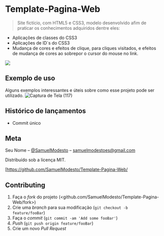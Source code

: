# Template-Pagina-Web
> Site fictício, com HTML5 e CSS3, modelo desenvolvido afim de praticar os conhecimentos adquiridos dentre eles:

- Aplicações de classes do CSS3
- Aplicações de ID´s do CSS3
- Mudança de cores e efeitos de clique, para cliques visitados, e efeitos de mudança de cores ao sobrepor o cursor do mouse no link.

![](../header.png)



## Exemplo de uso

Alguns exemplos interessantes e úteis sobre como esse projeto pode ser utilizado.
![Captura de Tela (117)](https://user-images.githubusercontent.com/50465758/60934876-4654b600-a29e-11e9-81d0-a2fa7d3935e2.png)


## Histórico de lançamentos

* Commit único 


## Meta

Seu Nome – [@SamuelModesto](https:https://www.linkedin.com/in/samuelmodesto/) – samuelmodestoes@gmail.com

Distribuído sob a licença MIT.

[https://github.com/SamuelModesto/Template-Pagina-Web/

## Contributing

1. Faça o _fork_ do projeto (<github.com/SamuelModesto/Template-Pagina-Web/fork>)
2. Crie uma _branch_ para sua modificação (`git checkout -b feature/fooBar`)
3. Faça o _commit_ (`git commit -am 'Add some fooBar'`)
4. _Push_ (`git push origin feature/fooBar`)
5. Crie um novo _Pull Request_

[npm-image]: https://img.shields.io/npm/v/datadog-metrics.svg?style=flat-square
[npm-url]: https://npmjs.org/package/datadog-metrics
[npm-downloads]: https://img.shields.io/npm/dm/datadog-metrics.svg?style=flat-square
[travis-image]: https://img.shields.io/travis/dbader/node-datadog-metrics/master.svg?style=flat-square
[travis-url]: https://travis-ci.org/dbader/node-datadog-metrics
[wiki]: https://github.com/seunome/seuprojeto/wiki
